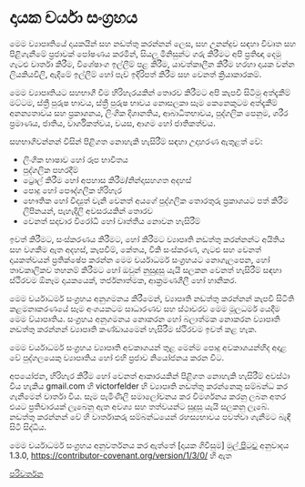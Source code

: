 # දායක චර්යා සංග්‍රහය

මෙම ව්‍යාපෘතියේ දායකයින් සහ නඩත්තු කරන්නන් ලෙස, සහ උනන්දුව සඳහා
විවෘත සහ පිළිගැනීමේ ප්‍රජාවක් පෝෂණය කරමින්, සියලු මිනිසුන්ට ගරු කිරීමට අපි ප්‍රතිඥා දෙමු
ගැටළු වාර්තා කිරීම, විශේෂාංග ඉල්ලීම් පළ කිරීම, යාවත්කාලීන කිරීම හරහා දායක වන්න
ලියකියවිලි, ඇදීමේ ඉල්ලීම් හෝ පැච් ඉදිරිපත් කිරීම සහ වෙනත් ක්‍රියාකාරකම්.

මෙම ව්‍යාපෘතියට සහභාගී වීම හිරිහැරයකින් තොරව කිරීමට අපි කැපවී සිටිමු
අත්දැකීම් මට්ටම, ස්ත්‍රී පුරුෂ භාවය, ස්ත්‍රී පුරුෂ භාවය නොසලකා සෑම කෙනෙකුටම අත්දැකීම්
අනන්‍යතාවය සහ ප්‍රකාශනය, ලිංගික දිශානතිය, ආබාධිතභාවය, පුද්ගලික පෙනුම,
ශරීර ප්‍රමාණය, ජාතිය, වාර්ගිකත්වය, වයස, ආගම හෝ ජාතිකත්වය.

සහභාගිවන්නන් විසින් පිළිගත නොහැකි හැසිරීම් සඳහා උදාහරණ ඇතුළත් වේ:

-   ලිංගික භාෂාව හෝ රූප භාවිතය
-   පුද්ගලික පහරදීම්
-   ට්‍රොල් කිරීම හෝ අපහාස කිරීම/නින්දාසහගත අදහස්
-   පොදු හෝ පෞද්ගලික හිරිහැර
-   භෞතික හෝ විද්‍යුත් වැනි වෙනත් අයගේ පුද්ගලික තොරතුරු ප්‍රකාශයට පත් කිරීම
    ලිපිනයන්, පැහැදිලි අවසරයකින් තොරව
-   වෙනත් සදාචාර විරෝධී හෝ වෘත්තීය නොවන හැසිරීම්

ඉවත් කිරීමට, සංස්කරණය කිරීමට, හෝ කිරීමට ව්‍යාපෘති නඩත්තු කරන්නන්ට අයිතිය සහ වගකීම ඇත
අදහස්, කැපවීම්, කේතය, විකි සංස්කරණ, ගැටළු සහ වෙනත් දායකත්වයන් ප්‍රතික්ෂේප කරන්න
මෙම චර්යාධර්ම සංග්‍රහයට නොගැලපෙන, හෝ තාවකාලිකව තහනම් කිරීමට හෝ
ඔවුන් නුසුදුසු යැයි සලකන වෙනත් හැසිරීම් සඳහා ස්ථිරවම ඕනෑම දායකයෙක්,
තර්ජනාත්මක, ආක්‍රමණශීලී හෝ හානිකර.

මෙම චර්යාධර්ම සංග්‍රහය අනුගමනය කිරීමෙන්, ව්‍යාපෘති නඩත්තු කරන්නන් කැපවී සිටිති
කළමනාකරණයේ සෑම අංශයකටම සාධාරණව සහ ස්ථාවරව මෙම මූලධර්ම යෙදීම
මෙම ව්යාපෘතිය. සංග්‍රහය අනුගමනය නොකරන හෝ බලාත්මක නොකරන ව්‍යාපෘති නඩත්තු කරන්නන්
ව්‍යාපෘති කණ්ඩායමෙන් හැසිරීම ස්ථිරවම ඉවත් කළ හැක.

මෙම චර්යාධර්ම සංග්‍රහය ව්‍යාපෘති අවකාශයන් තුළ මෙන්ම පොදු අවකාශයන්හිද අදාළ වේ
පුද්ගලයෙකු ව්‍යාපෘතිය හෝ එහි ප්‍රජාව නියෝජනය කරන විට.

අපයෝජන, හිරිහැර කිරීම හෝ වෙනත් ආකාරයකින් පිළිගත නොහැකි හැසිරීම් අවස්ථා විය හැකිය
gmail.com හි victorfelder හි ව්‍යාපෘති නඩත්තු කරන්නෙකු සම්බන්ධ කර ගැනීමෙන් වාර්තා විය. සෑම
පැමිණිලි සමාලෝචනය කර විමර්ශනය කරනු ලබන අතර එයට ප්‍රතිචාරයක් ලැබෙනු ඇත
අවශ්‍ය සහ තත්වයන්ට සුදුසු යැයි සලකනු ලැබේ. නඩත්තු කරන්නන් වේ
හි වාර්තාකරු සම්බන්ධයෙන් රහස්‍යභාවය පවත්වා ගැනීමට බැඳී සිටී
සිද්ධිය.

මෙම චර්යාධර්ම සංග්‍රහය අනුවර්තනය කර ඇත්තේ [දායක ගිවිසුම] [මුල් පිටුව]
අනුවාදය 1.3.0, https://contributor-covenant.org/version/1/3/0/ හි ඇත

[මුල් පිටුව]: https://contributor-covenant.org

[පරිවර්තන](README.md#පරිවර්තන)
